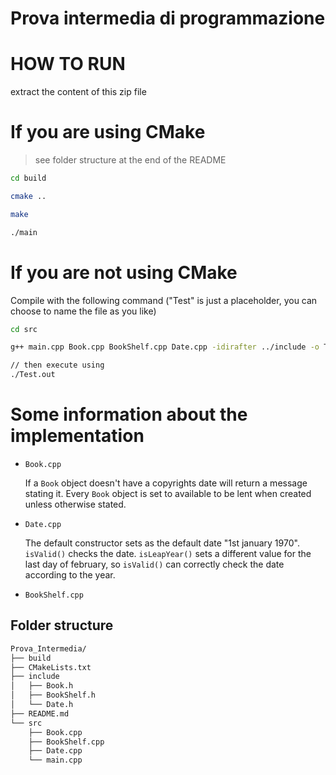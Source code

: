 # Prova intermedia di programmazione
# HOW TO RUN
extract the content of this zip file

# If you are using CMake
> see folder structure at the end of the README

```bash
cd build

cmake ..

make

./main

```
# If you are not using CMake 

Compile with the following command ("Test" is just a placeholder, you can choose to name the file as you like)

```bash
cd src

g++ main.cpp Book.cpp BookShelf.cpp Date.cpp -idirafter ../include -o Test.out`

// then execute using
./Test.out
```



# Some information about the implementation

* `Book.cpp`
  
	If a `Book` object doesn't have a copyrights date will return a message stating it.
	Every `Book` object is set to available to be lent when created unless otherwise stated.
	
	
* `Date.cpp`
  
	The default constructor sets as the default date "1st january 1970".
	`isValid()` checks the date.
	`isLeapYear()` sets a different value for the last day of february, so `isValid()` can correctly check the date according to the year.
	
* `BookShelf.cpp`





## Folder structure
```bash
Prova_Intermedia/
├── build
├── CMakeLists.txt
├── include
│   ├── Book.h
│   ├── BookShelf.h
│   └── Date.h
├── README.md
└── src
    ├── Book.cpp
    ├── BookShelf.cpp
    ├── Date.cpp
    └── main.cpp
```

